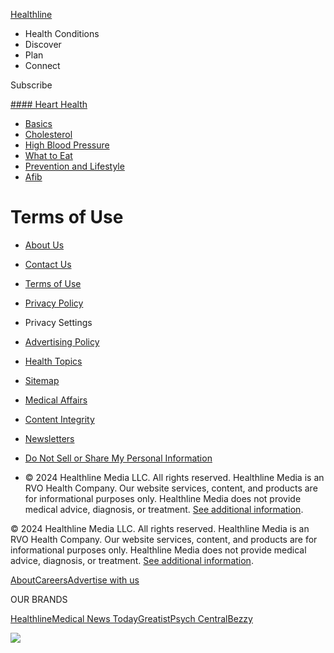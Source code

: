 [Healthline](https://www.healthline.com/)

* Health Conditions
* Discover
* Plan
* Connect

Subscribe

[#### Heart Health](https://www.healthline.com/heart-health)

* [Basics](https://www.healthline.com/heart-health/basics)
* [Cholesterol](https://www.healthline.com/heart-health/cholesterol)
* [High Blood Pressure](https://www.healthline.com/heart-health/hypertension)
* [What to Eat](https://www.healthline.com/heart-health/diet)
* [Prevention and Lifestyle](https://www.healthline.com/heart-health/prevention)
* [Afib](https://www.healthline.com/heart-health/afib)

Terms of Use
============

* [About Us](https://www.healthline.com/about)
* [Contact Us](https://www.healthline.com/about/contact-us)
* [Terms of Use](https://www.healthline.com/terms-of-use)
* [Privacy Policy](https://www.healthline.com/privacy-policy)
* Privacy Settings
* [Advertising Policy](https://www.healthline.com/advertising-policy)

* [Health Topics](https://www.healthline.com/directory/topics)
* [Sitemap](https://www.healthline.com/sitemap)
* [Medical Affairs](https://www.healthline.com/medical-team)
* [Content Integrity](https://www.healthline.com/about/content-integrity)
* [Newsletters](https://www.healthline.com/newsletter-signup)
* [Do Not Sell or Share My Personal Information](https://privacyportal.onetrust.com/webform/b45407c6-ee79-4a08-912e-02ce898f9a14/2933b890-b659-41c5-86d8-a2375e0d7776)
* © 2024 Healthline Media LLC. All rights reserved. Healthline Media is an RVO Health Company. Our website services, content, and products are for informational purposes only. Healthline Media does not provide medical advice, diagnosis, or treatment. [See additional information](https://www.healthline.com/additional-information).
    

© 2024 Healthline Media LLC. All rights reserved. Healthline Media is an RVO Health Company. Our website services, content, and products are for informational purposes only. Healthline Media does not provide medical advice, diagnosis, or treatment. [See additional information](https://www.healthline.com/additional-information).

[](https://www.healthlinemedia.com/?utm_source=healthline.com&utm_medium=site&utm_campaign=footer&utm_content=logo)

[About](https://www.healthlinemedia.com/?utm_source=healthline.com&utm_medium=site&utm_campaign=footer&utm_content=about)[Careers](https://rvohealth.com/careers)[Advertise with us](https://www.healthlinemedia.com/advertise?utm_source=healthline.com&utm_medium=site&utm_campaign=footer&utm_content=advertise)

OUR BRANDS

[Healthline](https://www.healthline.com/)[Medical News Today](https://www.medicalnewstoday.com/)[Greatist](https://greatist.com/)[Psych Central](https://psychcentral.com/)[Bezzy](https://bezzy.com/)

[](https://aacihealthcare.com/certificates/c143-1-2021-trust-usa/)

![](http://b.scorecardresearch.com/p?c1=2&c2=38584006&cv=3.9&cj=1&comscorekw=main)